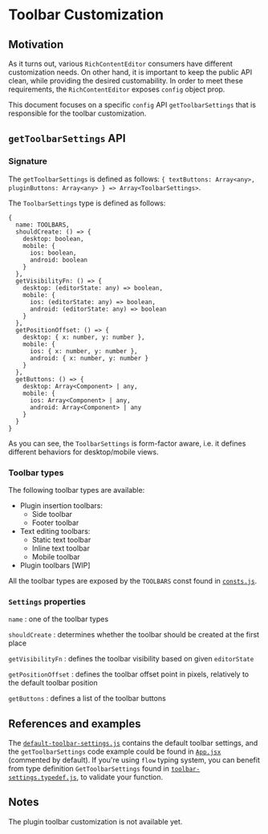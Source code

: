 # Toolbar Customization

## Motivation
As it turns out, various `RichContentEditor` consumers have different customization needs. On other hand, it is important to keep the public API clean, while providing the desired customability. In order to meet these requirements, the `RichContentEditor` exposes `config` object prop.

This document focuses on a specific `config` API `getToolbarSettings` that is responsible for the toolbar customization.
## `getToolbarSettings` API
### Signature
The `getToolbarSettings` is defined as follows: `{ textButtons: Array<any>, pluginButtons: Array<any> } => Array<ToolbarSettings>`.

The `ToolbarSettings` type is defined as follows:
```
{
  name: TOOLBARS,
  shouldCreate: () => {
    desktop: boolean,
    mobile: {
      ios: boolean,
      android: boolean
    }
  },
  getVisibilityFn: () => {
    desktop: (editorState: any) => boolean,
    mobile: {
      ios: (editorState: any) => boolean,
      android: (editorState: any) => boolean
    }
  },
  getPositionOffset: () => {
    desktop: { x: number, y: number },
    mobile: {
      ios: { x: number, y: number },
      android: { x: number, y: number }
    }
  },
  getButtons: () => {
    desktop: Array<Component> | any,
    mobile: {
      ios: Array<Component> | any,
      android: Array<Component> | any
    }
  }
}
```
As you can see, the `ToolbarSettings` is form-factor aware, i.e. it defines different behaviors for desktop/mobile views.
### Toolbar types
The following toolbar types are available:
  * Plugin insertion toolbars:
    * Side toolbar
    * Footer toolbar
  * Text editing toolbars:
    * Static text toolbar
    * Inline text toolbar
    * Mobile toolbar
  * Plugin toolbars [WIP]

All the toolbar types are exposed by the `TOOLBARS` const found in [`consts.js`](https://github.com/wix-incubator/rich-content/blob/develop/packages/common/src/consts.js).

### `Settings` properties
`name` : one of the toolbar types

`shouldCreate` : determines whether the toolbar should be created at the first place

`getVisibilityFn` : defines the toolbar visibility based on given `editorState`

`getPositionOffset` : defines the toolbar offset point in pixels, relatively to the default toolbar position

`getButtons` : defines a list of the toolbar buttons

## References and examples
The [`default-toolbar-settings.js`](https://github.com/wix-incubator/rich-content/blob/develop/packages/editor/src/RichContentEditor/Toolbars/default-toolbar-settings.js) contains the default toolbar settings, and the `getToolbarSettings` code example could be found in [`App.jsx`](https://github.com/wix-incubator/rich-content/blob/develop/examples/editor/src/App.jsx) (commented by default). If you're using `flow` typing system, you can benefit from type definition `GetToolbarSettings` found in [`toolbar-settings.typedef.js`](`https://github.com/wix-incubator/rich-content/blob/develop/flow-typed/toolbar-settings.typedef.js`), to validate your function.

## Notes
The plugin toolbar customization is not available yet.


